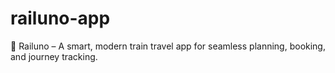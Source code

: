 # railuno-app
🚆 Railuno – A smart, modern train travel app for seamless planning, booking, and journey tracking.
